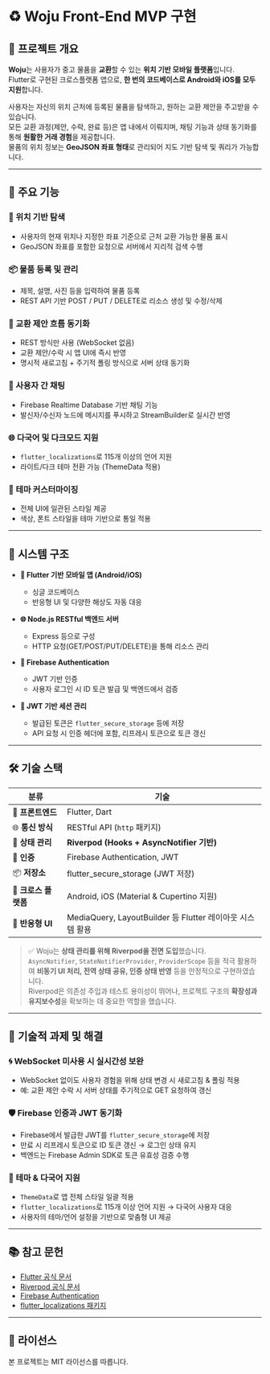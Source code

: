 # ♻️ Woju Front-End MVP 구현

## 📌 프로젝트 개요

**Woju**는 사용자가 중고 물품을 **교환**할 수 있는 **위치 기반 모바일 플랫폼**입니다.  
Flutter로 구현된 크로스플랫폼 앱으로, **한 번의 코드베이스로 Android와 iOS를 모두 지원**합니다.  

사용자는 자신의 위치 근처에 등록된 물품을 탐색하고, 원하는 교환 제안을 주고받을 수 있습니다.  
모든 교환 과정(제안, 수락, 완료 등)은 앱 내에서 이뤄지며, 채팅 기능과 상태 동기화를 통해 **원활한 거래 경험**을 제공합니다.  
물품의 위치 정보는 **GeoJSON 좌표 형태**로 관리되어 지도 기반 탐색 및 쿼리가 가능합니다.

---

## 🚀 주요 기능

### 📍 위치 기반 탐색  
- 사용자의 현재 위치나 지정한 좌표 기준으로 근처 교환 가능한 물품 표시  
- GeoJSON 좌표를 포함한 요청으로 서버에서 지리적 검색 수행  

### 📦 물품 등록 및 관리  
- 제목, 설명, 사진 등을 입력하여 물품 등록  
- REST API 기반 POST / PUT / DELETE로 리소스 생성 및 수정/삭제  

### 🔄 교환 제안 흐름 동기화  
- REST 방식만 사용 (WebSocket 없음)  
- 교환 제안/수락 시 앱 UI에 즉시 반영  
- 명시적 새로고침 + 주기적 폴링 방식으로 서버 상태 동기화  

### 💬 사용자 간 채팅  
- Firebase Realtime Database 기반 채팅 기능  
- 발신자/수신자 노드에 메시지를 푸시하고 StreamBuilder로 실시간 반영  

### 🌐 다국어 및 다크모드 지원  
- `flutter_localizations`로 115개 이상의 언어 지원  
- 라이트/다크 테마 전환 가능 (ThemeData 적용)  

### 🎨 테마 커스터마이징  
- 전체 UI에 일관된 스타일 제공  
- 색상, 폰트 스타일을 테마 기반으로 통일 적용  

---

## 🧩 시스템 구조

- **📱 Flutter 기반 모바일 앱 (Android/iOS)**  
  - 싱글 코드베이스  
  - 반응형 UI 및 다양한 해상도 자동 대응  

- **🌐 Node.js RESTful 백엔드 서버**  
  - Express 등으로 구성  
  - HTTP 요청(GET/POST/PUT/DELETE)을 통해 리소스 관리  

- **🔐 Firebase Authentication**  
  - JWT 기반 인증  
  - 사용자 로그인 시 ID 토큰 발급 및 백엔드에서 검증  

- **🔑 JWT 기반 세션 관리**  
  - 발급된 토큰은 `flutter_secure_storage` 등에 저장  
  - API 요청 시 인증 헤더에 포함, 리프레시 토큰으로 토큰 갱신  

---

## 🛠 기술 스택

| 분류 | 기술 |
|------|------|
| 📱 **프론트엔드** | Flutter, Dart |
| 🌐 **통신 방식** | RESTful API (`http` 패키지) |
| 🔄 **상태 관리** | **Riverpod (Hooks + AsyncNotifier 기반)** |
| 🔐 **인증** | Firebase Authentication, JWT |
| 📦 **저장소** | flutter_secure_storage (JWT 저장) |
| 📱 **크로스 플랫폼** | Android, iOS (Material & Cupertino 지원) |
| 📏 **반응형 UI** | MediaQuery, LayoutBuilder 등 Flutter 레이아웃 시스템 활용 |

> ✅ Woju는 **상태 관리를 위해 Riverpod을 전면 도입**했습니다.  
> `AsyncNotifier`, `StateNotifierProvider`, `ProviderScope` 등을 적극 활용하여 **비동기 UI 처리, 전역 상태 공유, 인증 상태 반영** 등을 안정적으로 구현하였습니다.  
> Riverpod은 의존성 주입과 테스트 용이성이 뛰어나, 프로젝트 구조의 **확장성과 유지보수성**을 확보하는 데 중요한 역할을 했습니다.

---

## 🔧 기술적 과제 및 해결

### 🌀 WebSocket 미사용 시 실시간성 보완  
- WebSocket 없이도 사용자 경험을 위해 상태 변경 시 새로고침 & 폴링 적용  
- 예: 교환 제안 수락 시 서버 상태를 주기적으로 GET 요청하여 갱신  

### 🛡 Firebase 인증과 JWT 동기화  
- Firebase에서 발급한 JWT를 `flutter_secure_storage`에 저장  
- 만료 시 리프레시 토큰으로 ID 토큰 갱신 → 로그인 상태 유지  
- 백엔드는 Firebase Admin SDK로 토큰 유효성 검증 수행  

### 🎨 테마 & 다국어 지원  
- `ThemeData`로 앱 전체 스타일 일괄 적용  
- `flutter_localizations`로 115개 이상 언어 지원 → 다국어 사용자 대응  
- 사용자의 테마/언어 설정을 기반으로 맞춤형 UI 제공  

---

## 📚 참고 문헌

- [Flutter 공식 문서](https://docs.flutter.dev/)
- [Riverpod 공식 문서](https://riverpod.dev/)
- [Firebase Authentication](https://firebase.google.com/docs/auth)
- [flutter_localizations 패키지](https://api.flutter.dev/flutter/flutter_localizations/flutter_localizations-library.html)

---

## 📌 라이선스

본 프로젝트는 MIT 라이선스를 따릅니다.
